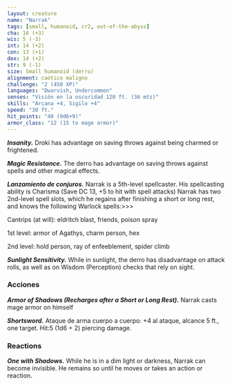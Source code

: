```yaml
---
layout: creature
name: "Narrak"
tags: [small, humanoid, cr2, out-of-the-abyss]
cha: 16 (+3)
wis: 5 (-3)
int: 14 (+2)
con: 13 (+1)
dex: 14 (+2)
str: 9 (-1)
size: Small humanoid (derro)
alignment: caótico maligno
challenge: "2 (450 XP)"
languages: "Dwarvish, Undercommon"
senses: "Visión en la oscuridad 120 ft. (36 mts)"
skills: "Arcana +4, Sigilo +4"
speed: "30 ft."
hit_points: "40 (9d6+9)"
armor_class: "12 (15 to mage armor)"
---
```


***Insanity.*** Droki has advantage on saving throws against being charmed or frightened.

***Magic Resistance.*** The derro has advantage on saving throws against spells and other magical effects.

***Lanzamiento de conjuros.*** Narrak is a 5th-level spellcaster. His spellcasting ability is Charisma (Save DC 13, +5 to hit with spell attacks) Narrak has two 2nd-level spell slots, which he regains after finishing a short or long rest, and knows the following Warlock spells:>>>

Cantrips (at will): eldritch blast, friends, poison spray

1st level: armor of Agathys, charm person, hex

2nd level: hold person, ray of enfeeblement, spider climb

***Sunlight Sensitivity.*** While in sunlight, the derro has disadvantage on attack rolls, as well as on Wisdom (Perception) checks that rely on sight.

### Acciones

***Armor of Shadows (Recharges after a Short or Long Rest).*** Narrak casts mage armor on himself

***Shortsword.*** Ataque de arma cuerpo a cuerpo: +4 al ataque, alcance 5 ft., one target. Hit:5 (1d6 + 2) piercing damage.

### Reactions

***One with Shadows.*** While he is in a dim light or darkness, Narrak can become invisible. He remains so until he moves or takes an action or reaction.